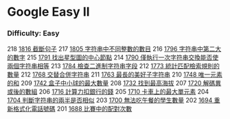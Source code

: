 # Google Easy II

### Difficulty: Easy

218 [1816 截斷句子](./Google/1816.md) 
217 [1805 字符串中不同整數的數目](./Google/1805.md) 
216 [1796 字符串中第二大的數字](./Google/1796.md) 
215 [1791 找出星型圖的中心節點](./Google/1791.md) 
214 [1790 僅執行一次字符串交換能否使兩個字符串相等](./Google/1790.md) 
213 [1784 檢查二進制字符串字段](./Google/1784.md) 
212 [1773 統計匹配檢索規則的數量](./Google/1763.md) 
212 [1768 交替合併字符串](./Google/1763.md) 
211 [1763 最長的美好子字符串](./Google/1763.md) 
210 [1748 唯一元素的和](./Google/1748.md) 
209 [1742 盒子中小球的最大數量](./Google/1742.md) 
208 [1732 找到最高海拔](./Google/1732.md) 
207 [1720 解碼異或後的數組](./Google/1720.md) 
206 [1716 計算力扣銀行的錢](./Google/1716.md) 
205 [1710 卡車上的最大單元素](./Google/1710.md) 
204 [1704 判斷字符串的兩半是否相似](./Google/1704.md) 
203 [1700 無法吃午餐的學生數量](./Google/1700.md) 
202 [1694 重新格式化電話號碼](./Google/1694.md) 
201 [1688 比賽中的配對次數](./Google/1688.md) 